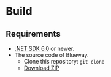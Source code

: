 # Build

## Requirements

 - [.NET SDK 6.0]() or newer.
 - The source code of Blueway.
    - Clone this repository: `git clone`
    - [Download ZIP]()
